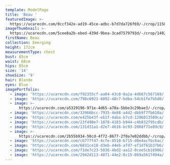 ```yaml
---
template: ModelPage
title: 'Beau '
featuredImage: >-
  https://ucarecdn.com/0ccf342e-ad19-45ce-adbc-b7d7da726f69/-/crop/1158x491/0,28/-/preview/
imageThumbnail: >-
  https://ucarecdn.com/5cee8a2b-ebed-439d-9bea-3cad7579793d/-/crop/1402x1949/193,0/-/preview/
firstName: Beau
collection: Emerging
height: 172cm
measurementType: chest
bust: 85cm
waist: 68cm
hips: 85cm
size: '14'
shoeSize: '9'
hair: Blonde
eyes: Blue
imagePortfolio:
  - image: 'https://ucarecdn.com/f92355cf-aa04-43c0-8a2a-4d667c567169/'
  - image: 'https://ucarecdn.com/798c6921-8892-48c7-bdba-54cb1fe7b5d0/'
  - image: >-
      https://ucarecdn.com/a5329196-971e-4d65-a70a-5bbe3c29bae3/-/crop/412x639/21,19/-/preview/
  - image: 'https://ucarecdn.com/33966bcc-7935-4e88-a4d2-dbb9f7fb610a/'
  - image: 'https://ucarecdn.com/e425b43f-eb1f-4aba-b7cd-1296013589ca/'
  - image: 'https://ucarecdn.com/23f498e7-1878-4183-b944-c4b832f95cdb/'
  - image: 'https://ucarecdn.com/131d31a1-d2e7-4616-bc93-2068f71e89c9/'
  - image: >-
      https://ucarecdn.com/2b55b934-50cd-4f72-8677-2f0a7e02ddbb/-/crop/1634x2084/0,363/-/preview/
  - image: 'https://ucarecdn.com/cb777f47-4cfe-4510-b715-d0e4acfbc6ac/'
  - image: 'https://ucarecdn.com/6831ce18-d3eb-44eb-afd7-ef1df61b37b6/'
  - image: 'https://ucarecdn.com/f1de7c23-5036-4bd2-aa12-0cee5cb16906/'
  - image: 'https://ucarecdn.com/2942d113-4871-44e2-8c15-869a5617494a/'
---
```



